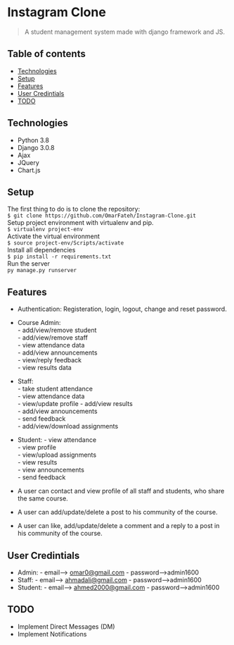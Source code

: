 # Instagram Clone
> A student management system made with django framework and JS.

## Table of contents
* [Technologies](#technologies)
* [Setup](#setup)
* [Features](#features)
* [User Credintials](#User-Credintials)
* [TODO](#TODO)

## Technologies
* Python 3.8
* Django 3.0.8
* Ajax
* JQuery
* Chart.js

## Setup
The first thing to do is to clone the repository:  
`$ git clone https://github.com/OmarFateh/Instagram-Clone.git`  
Setup project environment with virtualenv and pip.  
`$ virtualenv project-env`  
Activate the virtual environment  
`$ source project-env/Scripts/activate`  
Install all dependencies  
`$ pip install -r requirements.txt`  
Run the server  
`py manage.py runserver`

## Features
* Authentication: Registeration, login, logout, change and reset password.

* Course Admin:  
      - add/view/remove student  
      - add/view/remove staff  
      - view attendance data  
      - add/view announcements  
      - view/reply feedback  
      - view results data  

* Staff:  
      - take student attendance  
      - view attendance data  
      - view/update profile
      - add/view results  
      - add/view announcements  
      - send feedback  
      - add/view/download assignments  

* Student:
      - view attendance  
      - view profile  
      - view/upload assignments  
      - view results  
      - view announcements  
      - send feedback  

* A user can contact and view profile of all staff and students, who share the same course.
* A user can add/update/delete a post to his community of the course.
* A user can like, add/update/delete a comment and a reply to a post in his community of the course.

## User Credintials
* Admin: - email--> omar0@gmail.com  - password-->admin1600
* Staff: - email--> ahmadali@gmail.com  - password-->admin1600
* Student: - email--> ahmed2000@gmail.com  - password-->admin1600

## TODO
* Implement Direct Messages (DM)
* Implement Notifications
